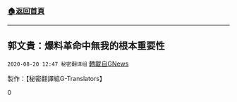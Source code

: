###  [:house:返回首頁](https://github.com/ourhimalayas/txt)
---

## 郭文貴：爆料革命中無我的根本重要性
`2020-08-20 12:47 秘密翻译组` [轉載自GNews](https://gnews.org/zh-hant/307987/)

製作：【秘密翻譯組G-Translators】

0
